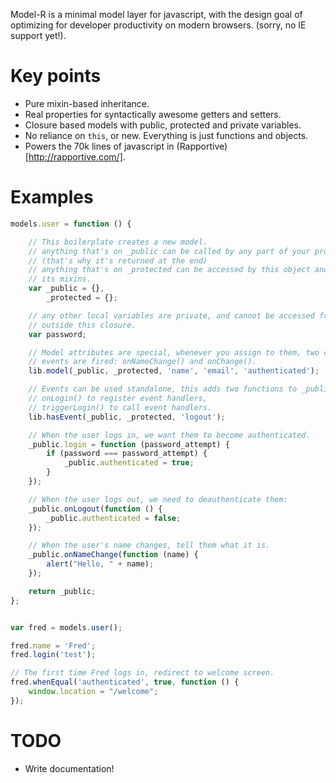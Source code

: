 Model-R is a minimal model layer for javascript, with the design goal of optimizing for
developer productivity on modern browsers. (sorry, no IE support yet!).

Key points
==========

* Pure mixin-based inheritance.
* Real properties for syntactically awesome getters and setters.
* Closure based models with public, protected and private variables.
* No reliance on `this`, or new. Everything is just functions and objects.
* Powers the 70k lines of javascript in (Rapportive)[http://rapportive.com/].

Examples
========

```javascript
models.user = function () {

    // This boilerplate creates a new model.
    // anything that's on _public can be called by any part of your program
    // (that's why it's returned at the end)
    // anything that's on _protected can be accessed by this object and
    // its mixins.
    var _public = {},
        _protected = {};

    // any other local variables are private, and cannot be accessed from
    // outside this closure.
    var password;

    // Model attributes are special, whenever you assign to them, two change
    // events are fired: onNameChange() and onChange().
    lib.model(_public, _protected, 'name', 'email', 'authenticated');

    // Events can be used standalone, this adds two functions to _public.
    // onLogin() to register event handlers,
    // triggerLogin() to call event handlers.
    lib.hasEvent(_public, _protected, 'logout');

    // When the user logs in, we want them to become authenticated.
    _public.login = function (password_attempt) {
        if (password === password_attempt) {
            _public.authenticated = true;
        }
    });

    // When the user logs out, we need to deauthenticate them:
    _public.onLogout(function () {
        _public.authenticated = false;
    });

    // When the user's name changes, tell them what it is.
    _public.onNameChange(function (name) {
        alert("Hello, " + name);
    });

    return _public;
};


var fred = models.user();

fred.name = 'Fred';
fred.login('test');

// The first time Fred logs in, redirect to welcome screen.
fred.whenEqual('authenticated', true, function () {
    window.location = "/welcome";
});

```

TODO
====

* Write documentation!
